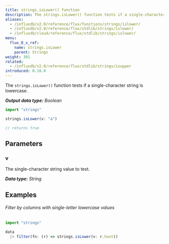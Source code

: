 ```yaml
---
title: strings.isLower() function
description: The strings.isLower() function tests if a single-character string is lowercase.
aliases:
  - /influxdb/v2.0/reference/flux/functions/strings/islower/
  - /influxdb/v2.0/reference/flux/stdlib/strings/islower/
  - /influxdb/cloud/reference/flux/stdlib/strings/islower/
menu:
  flux_0_x_ref:
    name: strings.isLower
    parent: Strings
weight: 301
related:
  - /influxdb/v2.0/reference/flux/stdlib/strings/isupper
introduced: 0.18.0
---
```


The `strings.isLower()` function tests if a single-character string is lowercase.

_**Output data type:** Boolean_

```js
import "strings"

strings.isLower(v: "a")

// returns true
```

## Parameters

### v
The single-character string value to test.

_**Data type:** String_

## Examples

###### Filter by columns with single-letter lowercase values
```js
import "strings"

data
  |> filter(fn: (r) => strings.isLower(v: r.host))
```
